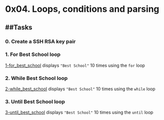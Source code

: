 # 0x04. Loops, conditions and parsing

##Tasks
---
### 0. Create a SSH RSA key pair

### 1. For Best School loop
[1-for\_best\_school]() displays `"Best School"` 10 times using the `for` loop

### 2. While Best School loop
[2-while\_best\_school]() displays `"Best School"` 10 times using the `while` loop

### 3. Until Best School loop
[3-until\_best\_school]() displays `"Best School"` 10 times using the `until` loop

